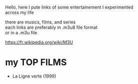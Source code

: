 Hello, here I pute links of some entertainement I experimented  
across my life  

there are musics, films, and series  
each links are preferably in .m3u8 file format  
or in a .m3u file  

https://fr.wikipedia.org/wiki/M3U  



# my TOP FILMS  

- La Ligne verte (1999)  
